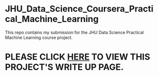 # JHU_Data_Science_Coursera_Practical_Machine_Learning

This repo contains my submission for the JHU Data Science Practical Machine Learning course project. 

# PLEASE CLICK [HERE](https://bradencglover.github.io/JHU_Data_Science_Coursera_Practical_Machine_Learning/PML_course_project.html) TO VIEW THIS PROJECT'S WRITE UP PAGE.
